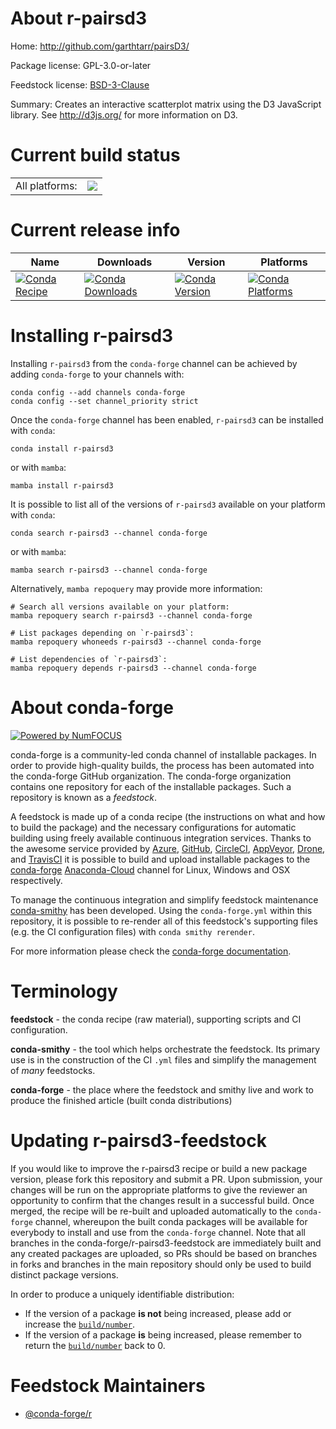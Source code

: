 About r-pairsd3
===============

Home: http://github.com/garthtarr/pairsD3/

Package license: GPL-3.0-or-later

Feedstock license: [BSD-3-Clause](https://github.com/conda-forge/r-pairsd3-feedstock/blob/main/LICENSE.txt)

Summary: Creates an interactive scatterplot matrix using the D3 JavaScript library. See <http://d3js.org/> for more information on D3.

Current build status
====================


<table><tr><td>All platforms:</td>
    <td>
      <a href="https://dev.azure.com/conda-forge/feedstock-builds/_build/latest?definitionId=2439&branchName=main">
        <img src="https://dev.azure.com/conda-forge/feedstock-builds/_apis/build/status/r-pairsd3-feedstock?branchName=main">
      </a>
    </td>
  </tr>
</table>

Current release info
====================

| Name | Downloads | Version | Platforms |
| --- | --- | --- | --- |
| [![Conda Recipe](https://img.shields.io/badge/recipe-r--pairsd3-green.svg)](https://anaconda.org/conda-forge/r-pairsd3) | [![Conda Downloads](https://img.shields.io/conda/dn/conda-forge/r-pairsd3.svg)](https://anaconda.org/conda-forge/r-pairsd3) | [![Conda Version](https://img.shields.io/conda/vn/conda-forge/r-pairsd3.svg)](https://anaconda.org/conda-forge/r-pairsd3) | [![Conda Platforms](https://img.shields.io/conda/pn/conda-forge/r-pairsd3.svg)](https://anaconda.org/conda-forge/r-pairsd3) |

Installing r-pairsd3
====================

Installing `r-pairsd3` from the `conda-forge` channel can be achieved by adding `conda-forge` to your channels with:

```
conda config --add channels conda-forge
conda config --set channel_priority strict
```

Once the `conda-forge` channel has been enabled, `r-pairsd3` can be installed with `conda`:

```
conda install r-pairsd3
```

or with `mamba`:

```
mamba install r-pairsd3
```

It is possible to list all of the versions of `r-pairsd3` available on your platform with `conda`:

```
conda search r-pairsd3 --channel conda-forge
```

or with `mamba`:

```
mamba search r-pairsd3 --channel conda-forge
```

Alternatively, `mamba repoquery` may provide more information:

```
# Search all versions available on your platform:
mamba repoquery search r-pairsd3 --channel conda-forge

# List packages depending on `r-pairsd3`:
mamba repoquery whoneeds r-pairsd3 --channel conda-forge

# List dependencies of `r-pairsd3`:
mamba repoquery depends r-pairsd3 --channel conda-forge
```


About conda-forge
=================

[![Powered by
NumFOCUS](https://img.shields.io/badge/powered%20by-NumFOCUS-orange.svg?style=flat&colorA=E1523D&colorB=007D8A)](https://numfocus.org)

conda-forge is a community-led conda channel of installable packages.
In order to provide high-quality builds, the process has been automated into the
conda-forge GitHub organization. The conda-forge organization contains one repository
for each of the installable packages. Such a repository is known as a *feedstock*.

A feedstock is made up of a conda recipe (the instructions on what and how to build
the package) and the necessary configurations for automatic building using freely
available continuous integration services. Thanks to the awesome service provided by
[Azure](https://azure.microsoft.com/en-us/services/devops/), [GitHub](https://github.com/),
[CircleCI](https://circleci.com/), [AppVeyor](https://www.appveyor.com/),
[Drone](https://cloud.drone.io/welcome), and [TravisCI](https://travis-ci.com/)
it is possible to build and upload installable packages to the
[conda-forge](https://anaconda.org/conda-forge) [Anaconda-Cloud](https://anaconda.org/)
channel for Linux, Windows and OSX respectively.

To manage the continuous integration and simplify feedstock maintenance
[conda-smithy](https://github.com/conda-forge/conda-smithy) has been developed.
Using the ``conda-forge.yml`` within this repository, it is possible to re-render all of
this feedstock's supporting files (e.g. the CI configuration files) with ``conda smithy rerender``.

For more information please check the [conda-forge documentation](https://conda-forge.org/docs/).

Terminology
===========

**feedstock** - the conda recipe (raw material), supporting scripts and CI configuration.

**conda-smithy** - the tool which helps orchestrate the feedstock.
                   Its primary use is in the construction of the CI ``.yml`` files
                   and simplify the management of *many* feedstocks.

**conda-forge** - the place where the feedstock and smithy live and work to
                  produce the finished article (built conda distributions)


Updating r-pairsd3-feedstock
============================

If you would like to improve the r-pairsd3 recipe or build a new
package version, please fork this repository and submit a PR. Upon submission,
your changes will be run on the appropriate platforms to give the reviewer an
opportunity to confirm that the changes result in a successful build. Once
merged, the recipe will be re-built and uploaded automatically to the
`conda-forge` channel, whereupon the built conda packages will be available for
everybody to install and use from the `conda-forge` channel.
Note that all branches in the conda-forge/r-pairsd3-feedstock are
immediately built and any created packages are uploaded, so PRs should be based
on branches in forks and branches in the main repository should only be used to
build distinct package versions.

In order to produce a uniquely identifiable distribution:
 * If the version of a package **is not** being increased, please add or increase
   the [``build/number``](https://docs.conda.io/projects/conda-build/en/latest/resources/define-metadata.html#build-number-and-string).
 * If the version of a package **is** being increased, please remember to return
   the [``build/number``](https://docs.conda.io/projects/conda-build/en/latest/resources/define-metadata.html#build-number-and-string)
   back to 0.

Feedstock Maintainers
=====================

* [@conda-forge/r](https://github.com/conda-forge/r/)

